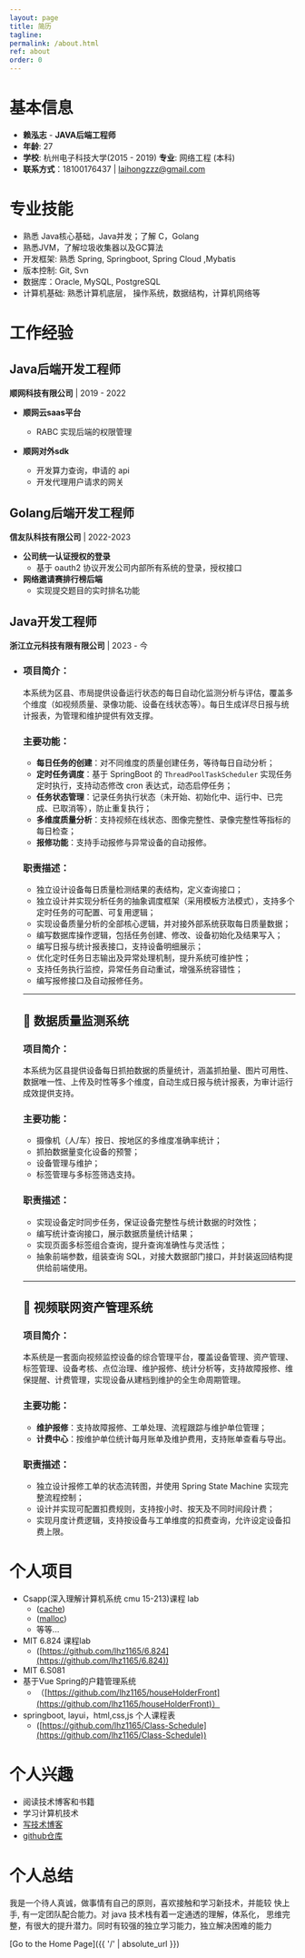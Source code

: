 ```yaml
---
layout: page
title: 简历
tagline: 
permalink: /about.html
ref: about
order: 0
---
```




# 基本信息

- **赖泓志** - **JAVA后端工程师**
- **年龄**: 27
- **学校**:  杭州电子科技大学(2015 - 2019)  **专业**: 网络工程 (本科)
- **联系方式**：18100176437 \| laihongzzz@gmail.com



# 专业技能

- 熟悉 Java核心基础，Java并发；了解 C，Golang
- 熟悉JVM，了解垃圾收集器以及GC算法
- 开发框架:  熟悉 Spring, Springboot, Spring Cloud ,Mybatis
- 版本控制: Git, Svn
- 数据库：Oracle, MySQL, PostgreSQL
- 计算机基础: 熟悉计算机底层， 操作系统，数据结构，计算机网络等

# 工作经验

## Java后端开发工程师

**顺网科技有限公司** \| 2019 - 2022

- **顺网云saas平台**
  - RABC 实现后端的权限管理

- **顺网对外sdk**
  - 开发算力查询，申请的 api
  - 开发代理用户请求的网关


## Golang后端开发工程师

**信友队科技有限公司** \| 2022-2023

- **公司统一认证授权的登录**
  - 基于 oauth2 协议开发公司内部所有系统的登录，授权接口
- **网络邀请赛排行榜后端**
  - 实现提交题目的实时排名功能

## Java开发工程师

**浙江立元科技有限有限公司** \| 2023 - 今

- ### 项目简介：
  本系统为区县、市局提供设备运行状态的每日自动化监测分析与评估，覆盖多个维度（如视频质量、录像功能、设备在线状态等）。每日生成详尽日报与统计报表，为管理和维护提供有效支撑。
  
  ### 主要功能：
  - **每日任务的创建**：对不同维度的质量创建任务，等待每日自动分析；
  - **定时任务调度**：基于 SpringBoot 的 `ThreadPoolTaskScheduler` 实现任务定时执行，支持动态修改 cron 表达式，动态启停任务；
  - **任务状态管理**：记录任务执行状态（未开始、初始化中、运行中、已完成、已取消等），防止重复执行；
  - **多维度质量分析**：支持视频在线状态、图像完整性、录像完整性等指标的每日检查；
  - **报修功能**：支持手动报修与异常设备的自动报修。
  
  ### 职责描述：
  - 独立设计设备每日质量检测结果的表结构，定义查询接口；
  - 独立设计并实现分析任务的抽象调度框架（采用模板方法模式），支持多个定时任务的可配置、可复用逻辑；
  - 实现设备质量分析的全部核心逻辑，并对接外部系统获取每日质量数据；
  - 编写数据库操作逻辑，包括任务创建、修改、设备初始化及结果写入；
  - 编写日报与统计报表接口，支持设备明细展示；
  - 优化定时任务日志输出及异常处理机制，提升系统可维护性；
  - 支持任务执行监控，异常任务自动重试，增强系统容错性；
  - 编写报修接口及自动报修任务。
  
  ---
  
  ## 📸 数据质量监测系统
  
  ### 项目简介：
  本系统为区县提供设备每日抓拍数据的质量统计，涵盖抓拍量、图片可用性、数据唯一性、上传及时性等多个维度，自动生成日报与统计报表，为审计运行成效提供支持。
  
  ### 主要功能：
  - 摄像机（人/车）按日、按地区的多维度准确率统计；
  - 抓拍数据量变化设备的预警；
  - 设备管理与维护；
  - 标签管理与多标签筛选支持。
  
  ### 职责描述：
  - 实现设备定时同步任务，保证设备完整性与统计数据的时效性；
  - 编写统计查询接口，展示数据质量统计结果；
  - 实现页面多标签组合查询，提升查询准确性与灵活性；
  - 抽象前端参数，组装查询 SQL，对接大数据部门接口，并封装返回结构提供给前端使用。
  
  ---
  
  ## 🧾 视频联网资产管理系统
  
  ### 项目简介：
  本系统是一套面向视频监控设备的综合管理平台，覆盖设备管理、资产管理、标签管理、设备考核、点位治理、维护报修、统计分析等，支持故障报修、维保提醒、计费管理，实现设备从建档到维护的全生命周期管理。
  
  ### 主要功能：
  - **维护报修**：支持故障报修、工单处理、流程跟踪与维护单位管理；
  - **计费中心**：按维护单位统计每月账单及维护费用，支持账单查看与导出。
  
  ### 职责描述：
  - 独立设计报修工单的状态流转图，并使用 Spring State Machine 实现完整流程控制；
  - 设计并实现可配置扣费规则，支持按小时、按天及不同时间段计费；
  - 实现月度计费逻辑，支持按设备与工单维度的扣费查询，允许设定设备扣费上限。


# 个人项目

- Csapp(深入理解计算机系统 cmu 15-213)课程 lab
  - ([cache](https://github.com/lhz1165/cache_lab)) 
  -  ([malloc](https://github.com/lhz1165/malloc_lab)) 
  - 等等...
- MIT 6.824 课程lab 
  - ([https://github.com/lhz1165/6.824](https://github.com/lhz1165/6.824))
- MIT 6.S081
- 基于Vue Spring的户籍管理系统 
  - （[https://github.com/lhz1165/houseHolderFront](https://github.com/lhz1165/houseHolderFront)）
- springboot, layui，html,css,js 个人课程表
  - ([https://github.com/lhz1165/Class-Schedule](https://github.com/lhz1165/Class-Schedule))



# 个人兴趣

- 阅读技术博客和书籍
- 学习计算机技术
- [写技术博客](https://lhz1165.github.io/)
- [github仓库](https://github.com/lhz1165)

# 个人总结

我是一个待人真诚，做事情有自己的原则，喜欢接触和学习新技术，并能较 快上手, 有一定团队配合能力。对 java 技术栈有着一定通透的理解，体系化， 思维完整，有很大的提升潜力。同时有较强的独立学习能力，独立解决困难的能力

[Go to the Home Page]({{ '/' | absolute_url }})

